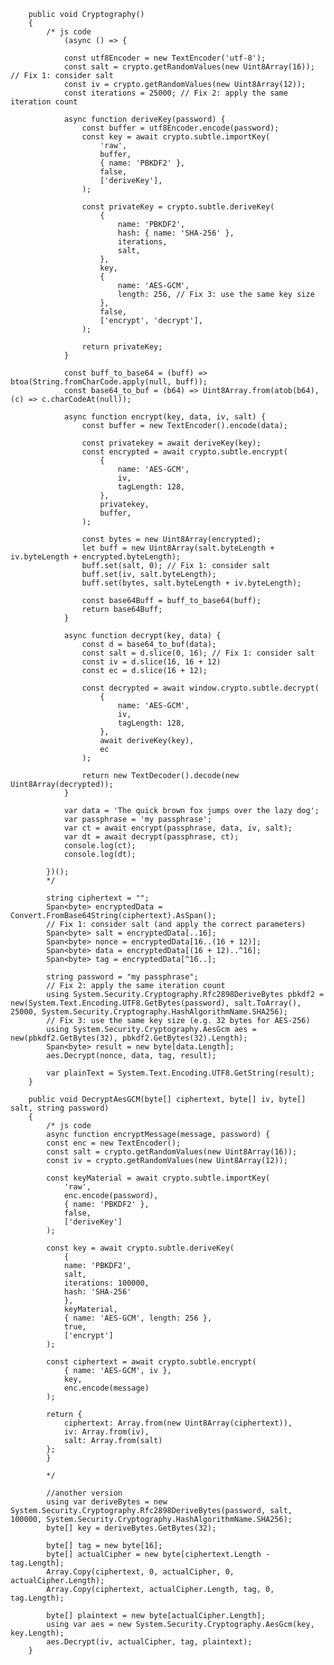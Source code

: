         public void Cryptography()
        {
            /* js code
                (async () => {

                const utf8Encoder = new TextEncoder('utf-8');
                const salt = crypto.getRandomValues(new Uint8Array(16)); // Fix 1: consider salt
                const iv = crypto.getRandomValues(new Uint8Array(12));
                const iterations = 25000; // Fix 2: apply the same iteration count

                async function deriveKey(password) {
                    const buffer = utf8Encoder.encode(password);
                    const key = await crypto.subtle.importKey(
                        'raw',
                        buffer,
                        { name: 'PBKDF2' },
                        false,
                        ['deriveKey'],
                    );

                    const privateKey = crypto.subtle.deriveKey(
                        {
                            name: 'PBKDF2',
                            hash: { name: 'SHA-256' },
                            iterations,
                            salt,
                        },
                        key,
                        {
                            name: 'AES-GCM',
                            length: 256, // Fix 3: use the same key size
                        },
                        false,
                        ['encrypt', 'decrypt'],
                    );

                    return privateKey;
                }
                
                const buff_to_base64 = (buff) => btoa(String.fromCharCode.apply(null, buff));
                const base64_to_buf = (b64) => Uint8Array.from(atob(b64), (c) => c.charCodeAt(null));

                async function encrypt(key, data, iv, salt) {
                    const buffer = new TextEncoder().encode(data);

                    const privatekey = await deriveKey(key);
                    const encrypted = await crypto.subtle.encrypt(
                        {
                            name: 'AES-GCM',
                            iv,
                            tagLength: 128,
                        },
                        privatekey,
                        buffer,
                    );

                    const bytes = new Uint8Array(encrypted);
                    let buff = new Uint8Array(salt.byteLength + iv.byteLength + encrypted.byteLength);
                    buff.set(salt, 0); // Fix 1: consider salt
                    buff.set(iv, salt.byteLength);
                    buff.set(bytes, salt.byteLength + iv.byteLength);

                    const base64Buff = buff_to_base64(buff);
                    return base64Buff;
                }

                async function decrypt(key, data) {
                    const d = base64_to_buf(data);
                    const salt = d.slice(0, 16); // Fix 1: consider salt
                    const iv = d.slice(16, 16 + 12)
                    const ec = d.slice(16 + 12);

                    const decrypted = await window.crypto.subtle.decrypt(
                        {
                            name: 'AES-GCM',
                            iv,
                            tagLength: 128,
                        },
                        await deriveKey(key),
                        ec
                    );

                    return new TextDecoder().decode(new Uint8Array(decrypted));
                }

                var data = 'The quick brown fox jumps over the lazy dog';
                var passphrase = 'my passphrase';
                var ct = await encrypt(passphrase, data, iv, salt);
                var dt = await decrypt(passphrase, ct);
                console.log(ct);
                console.log(dt);

            })();
            */

            string ciphertext = "";
            Span<byte> encryptedData = Convert.FromBase64String(ciphertext).AsSpan();
            // Fix 1: consider salt (and apply the correct parameters)
            Span<byte> salt = encryptedData[..16];
            Span<byte> nonce = encryptedData[16..(16 + 12)];
            Span<byte> data = encryptedData[(16 + 12)..^16];
            Span<byte> tag = encryptedData[^16..];

            string password = "my passphrase";
            // Fix 2: apply the same iteration count
            using System.Security.Cryptography.Rfc2898DeriveBytes pbkdf2 = new(System.Text.Encoding.UTF8.GetBytes(password), salt.ToArray(), 25000, System.Security.Cryptography.HashAlgorithmName.SHA256);
            // Fix 3: use the same key size (e.g. 32 bytes for AES-256)
            using System.Security.Cryptography.AesGcm aes = new(pbkdf2.GetBytes(32), pbkdf2.GetBytes(32).Length);
            Span<byte> result = new byte[data.Length];
            aes.Decrypt(nonce, data, tag, result);

            var plainText = System.Text.Encoding.UTF8.GetString(result);
        }

        public void DecryptAesGCM(byte[] ciphertext, byte[] iv, byte[] salt, string password)
        {
            /* js code
            async function encryptMessage(message, password) {
            const enc = new TextEncoder();
            const salt = crypto.getRandomValues(new Uint8Array(16));
            const iv = crypto.getRandomValues(new Uint8Array(12));

            const keyMaterial = await crypto.subtle.importKey(
                'raw',
                enc.encode(password),
                { name: 'PBKDF2' },
                false,
                ['deriveKey']
            );

            const key = await crypto.subtle.deriveKey(
                {
                name: 'PBKDF2',
                salt,
                iterations: 100000,
                hash: 'SHA-256'
                },
                keyMaterial,
                { name: 'AES-GCM', length: 256 },
                true,
                ['encrypt']
            );

            const ciphertext = await crypto.subtle.encrypt(
                { name: 'AES-GCM', iv },
                key,
                enc.encode(message)
            );

            return {
                ciphertext: Array.from(new Uint8Array(ciphertext)),
                iv: Array.from(iv),
                salt: Array.from(salt)
            };
            }

            */

            //another version
            using var deriveBytes = new System.Security.Cryptography.Rfc2898DeriveBytes(password, salt, 100000, System.Security.Cryptography.HashAlgorithmName.SHA256);
            byte[] key = deriveBytes.GetBytes(32);

            byte[] tag = new byte[16];
            byte[] actualCipher = new byte[ciphertext.Length - tag.Length];
            Array.Copy(ciphertext, 0, actualCipher, 0, actualCipher.Length);
            Array.Copy(ciphertext, actualCipher.Length, tag, 0, tag.Length);

            byte[] plaintext = new byte[actualCipher.Length];
            using var aes = new System.Security.Cryptography.AesGcm(key, key.Length);
            aes.Decrypt(iv, actualCipher, tag, plaintext);
        }
